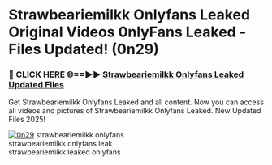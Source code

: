# Strawbeariemilkk Onlyfans Leaked Original Videos 0nlyFans Leaked - Files Updated! (0n29)

<h3>🔴 CLICK HERE 🌐==►► <a href="https://tinyurl.com/2jnfzry5" rel="nofollow">Strawbeariemilkk Onlyfans Leaked Updated Files</a></h3>

Get Strawbeariemilkk Onlyfans Leaked and all content. Now you can access all videos and pictures of Strawbeariemilkk Onlyfans Leaked. New Updated Files 2025!

[![0n29](https://i.imgur.com/GyGTBgg.gif)](https://tinyurl.com/2jnfzry5)
strawbeariemilkk onlyfans<br>
strawbeariemilkk onlyfans leak<br>
strawbeariemilkk leaked onlyfans